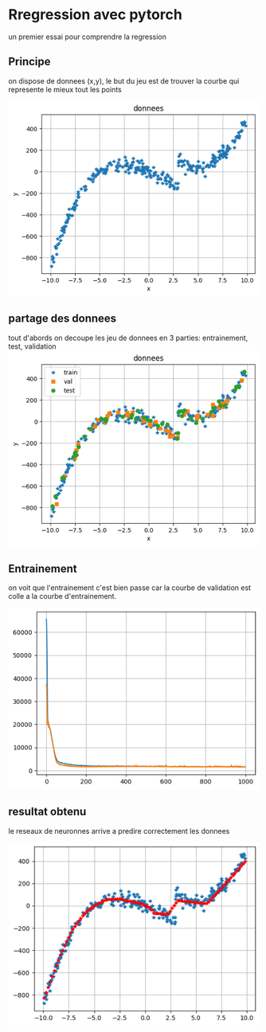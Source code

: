 # Rregression avec pytorch 
un premier essai pour comprendre la regression

## Principe
on dispose de donnees (x,y), le but du jeu est de trouver la courbe qui represente le mieux tout les points

![](https://github.com/LouisDelprat/regression_pytorch/blob/main/donnees.png)



## partage des donnees 
tout d'abords on decoupe les jeu de donnees en 3 parties: entrainement, test, validation
![](https://github.com/LouisDelprat/regression_pytorch/blob/main/train_test_valid.png)


## Entrainement
on voit que l'entrainement c'est bien passe car la courbe de validation est colle a la courbe d'entrainement.

![](https://github.com/LouisDelprat/regression_pytorch/blob/main/entrainement.png)


## resultat obtenu
 le reseaux de neuronnes arrive a predire correctement les donnees 


![](https://github.com/LouisDelprat/regression_pytorch/blob/main/resultat.png)
